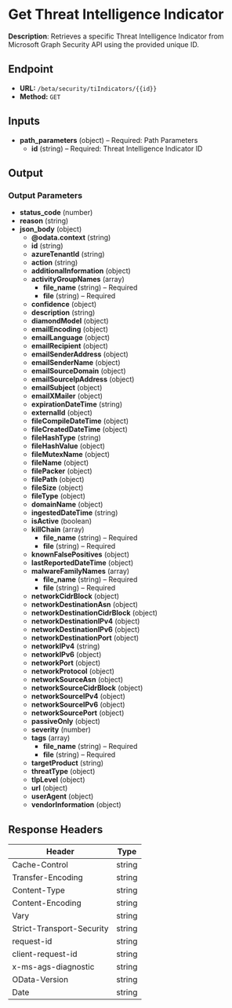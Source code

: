 # Get Threat Intelligence Indicator

**Description**: Retrieves a specific Threat Intelligence Indicator from Microsoft Graph Security API using the provided unique ID.

## Endpoint

- **URL:** `/beta/security/tiIndicators/{{id}}`
- **Method:** `GET`
## Inputs

- **path_parameters** (object) – Required: Path Parameters
  - **id** (string) – Required: Threat Intelligence Indicator ID
## Output

### Output Parameters

- **status_code** (number)
- **reason** (string)
- **json_body** (object)
  - **@odata.context** (string)
  - **id** (string)
  - **azureTenantId** (string)
  - **action** (string)
  - **additionalInformation** (object)
  - **activityGroupNames** (array)
    - **file_name** (string) – Required
    - **file** (string) – Required
  - **confidence** (object)
  - **description** (string)
  - **diamondModel** (object)
  - **emailEncoding** (object)
  - **emailLanguage** (object)
  - **emailRecipient** (object)
  - **emailSenderAddress** (object)
  - **emailSenderName** (object)
  - **emailSourceDomain** (object)
  - **emailSourceIpAddress** (object)
  - **emailSubject** (object)
  - **emailXMailer** (object)
  - **expirationDateTime** (string)
  - **externalId** (object)
  - **fileCompileDateTime** (object)
  - **fileCreatedDateTime** (object)
  - **fileHashType** (string)
  - **fileHashValue** (object)
  - **fileMutexName** (object)
  - **fileName** (object)
  - **filePacker** (object)
  - **filePath** (object)
  - **fileSize** (object)
  - **fileType** (object)
  - **domainName** (object)
  - **ingestedDateTime** (string)
  - **isActive** (boolean)
  - **killChain** (array)
    - **file_name** (string) – Required
    - **file** (string) – Required
  - **knownFalsePositives** (object)
  - **lastReportedDateTime** (object)
  - **malwareFamilyNames** (array)
    - **file_name** (string) – Required
    - **file** (string) – Required
  - **networkCidrBlock** (object)
  - **networkDestinationAsn** (object)
  - **networkDestinationCidrBlock** (object)
  - **networkDestinationIPv4** (object)
  - **networkDestinationIPv6** (object)
  - **networkDestinationPort** (object)
  - **networkIPv4** (string)
  - **networkIPv6** (object)
  - **networkPort** (object)
  - **networkProtocol** (object)
  - **networkSourceAsn** (object)
  - **networkSourceCidrBlock** (object)
  - **networkSourceIPv4** (object)
  - **networkSourceIPv6** (object)
  - **networkSourcePort** (object)
  - **passiveOnly** (object)
  - **severity** (number)
  - **tags** (array)
    - **file_name** (string) – Required
    - **file** (string) – Required
  - **targetProduct** (string)
  - **threatType** (object)
  - **tlpLevel** (object)
  - **url** (object)
  - **userAgent** (object)
  - **vendorInformation** (object)
## Response Headers

| Header | Type |
|--------|------|
| Cache-Control | string |
| Transfer-Encoding | string |
| Content-Type | string |
| Content-Encoding | string |
| Vary | string |
| Strict-Transport-Security | string |
| request-id | string |
| client-request-id | string |
| x-ms-ags-diagnostic | string |
| OData-Version | string |
| Date | string |